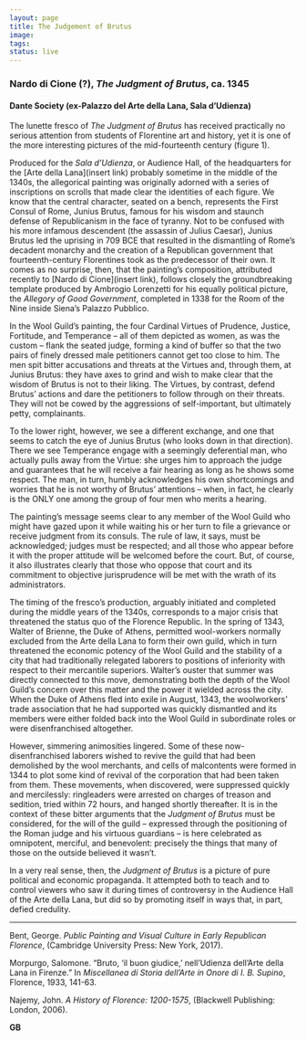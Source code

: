 ```yaml
---
layout: page
title: The Judgement of Brutus
image:
tags:
status: live
---
```


### Nardo di Cione (?), *The Judgment of Brutus*, ca. 1345
#### Dante Society (ex-Palazzo del Arte della Lana, Sala d’Udienza)

The lunette fresco of *The Judgment of Brutus* has received practically no serious attention from students of Florentine art and history, yet it is one of the more interesting pictures of the mid-fourteenth century (figure 1).

<!-- more -->

 Produced for the *Sala d’Udienza*, or Audience Hall, of the headquarters for the [Arte della Lana](insert link) probably sometime in the middle of the 1340s, the allegorical painting was originally adorned with a series of inscriptions on scrolls that made clear the identities of each figure. We know that the central character, seated on a bench, represents the First Consul of Rome, Junius Brutus, famous for his wisdom and staunch defense of Republicanism in the face of tyranny. Not to be confused with his more infamous descendent (the assassin of Julius Caesar), Junius Brutus led the uprising in 709 BCE that resulted in the dismantling of Rome’s decadent monarchy and the creation of a Republican government that fourteenth-century Florentines took as the predecessor of their own. It comes as no surprise, then, that the painting’s composition, attributed recently to [Nardo di Cione](insert link), follows closely the groundbreaking template produced by Ambrogio Lorenzetti for his equally political picture, the *Allegory of Good Government*, completed in 1338 for the Room of the Nine inside Siena’s Palazzo Pubblico.

In the Wool Guild’s painting, the four Cardinal Virtues of Prudence, Justice, Fortitude, and Temperance – all of them depicted as women, as was the custom – flank the seated judge, forming a kind of buffer so that the two pairs of finely dressed male petitioners cannot get too close to him. The men spit bitter accusations and threats at the Virtues and, through them, at Junius Brutus: they have axes to grind and wish to make clear that the wisdom of Brutus is not to their liking. The Virtues, by contrast, defend Brutus’ actions and dare the petitioners to follow through on their threats. They will not be cowed by the aggressions of self-important, but ultimately petty, complainants.

To the lower right, however, we see a different exchange, and one that seems to catch the eye of Junius Brutus (who looks down in that direction). There we see Temperance engage with a seemingly deferential man, who actually pulls away from the Virtue: she urges him to approach the judge and guarantees that he will receive a fair hearing as long as he shows some respect. The man, in turn, humbly acknowledges his own shortcomings and worries that he is not worthy of Brutus’ attentions – when, in fact, he clearly is the ONLY one among the group of four men who merits a hearing.

The painting’s message seems clear to any member of the Wool Guild who might have gazed upon it while waiting his or her turn to file a grievance or receive judgment from its consuls. The rule of law, it says, must be acknowledged; judges must be respected; and all those who appear before it with the proper attitude will be welcomed before the court. But, of course, it also illustrates clearly that those who oppose that court and its commitment to objective jurisprudence will be met with the wrath of its administrators.

The timing of the fresco’s production, arguably initiated and completed during the middle years of the 1340s, corresponds to a major crisis that threatened the status quo of the Florence Republic. In the spring of 1343, Walter of Brienne, the Duke of Athens, permitted wool-workers normally excluded from the Arte della Lana to form their own guild, which in turn threatened the economic potency of the Wool Guild and the stability of a city that had traditionally relegated laborers to positions of inferiority with respect to their mercantile superiors. Walter’s ouster that summer was directly connected to this move, demonstrating both the depth of the Wool Guild’s concern over this matter and the power it wielded across the city. When the Duke of Athens fled into exile in August, 1343, the woolworkers’ trade association that he had supported was quickly dismantled and its members were either folded back into the Wool Guild in subordinate roles or were disenfranchised altogether.

However, simmering animosities lingered. Some of these now-disenfranchised laborers wished to revive the guild that had been demolished by the wool merchants, and cells of malcontents were formed in 1344 to plot some kind of revival of the corporation that had been taken from them. These movements, when discovered, were suppressed quickly and mercilessly: ringleaders were arrested on charges of treason and sedition, tried within 72 hours, and hanged shortly thereafter. It is in the context of these bitter arguments that the *Judgment of Brutus* must be considered, for the will of the guild – expressed through the positioning of the Roman judge and his virtuous guardians – is here celebrated as omnipotent, merciful, and benevolent: precisely the things that many of those on the outside believed it wasn’t.

In a very real sense, then, the *Judgment of Brutus* is a picture of pure political and economic propaganda. It attempted both to teach and to control viewers who saw it during times of controversy in the Audience Hall of the Arte della Lana, but did so by promoting itself in ways that, in part, defied credulity.

---

Bent, George. *Public Painting and Visual Culture in Early Republican Florence*, (Cambridge University Press: New York, 2017).

Morpurgo, Salomone. “Bruto, ‘il buon giudice,’ nell’Udienza dell’Arte della Lana in Firenze.” In *Miscellanea di Storia dell’Arte in Onore di I. B. Supino*, Florence, 1933, 141-63.

Najemy, John. *A History of Florence: 1200-1575*, (Blackwell Publishing: London, 2006).

__GB__
